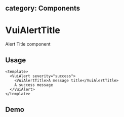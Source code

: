 <script setup>
import Demo from './demo.vue'
</script>

## category: Components

# VuiAlertTitle

Alert Title component

## Usage

```vue
<template>
  <VuiAlert severity="success">
    <VuiAlertTitle>A message title</VuiAlertTitle>
    A success message
  </VuiAlert>
</template>
```

## Demo

<Demo />
